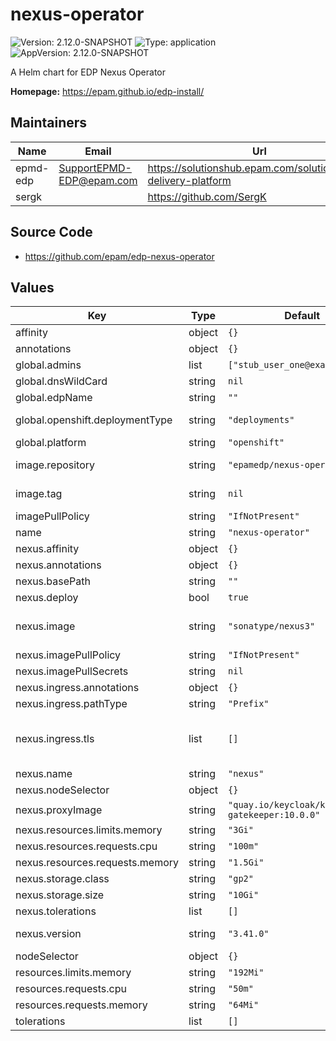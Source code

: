 # nexus-operator

![Version: 2.12.0-SNAPSHOT](https://img.shields.io/badge/Version-2.12.0--SNAPSHOT-informational?style=flat-square) ![Type: application](https://img.shields.io/badge/Type-application-informational?style=flat-square) ![AppVersion: 2.12.0-SNAPSHOT](https://img.shields.io/badge/AppVersion-2.12.0--SNAPSHOT-informational?style=flat-square)

A Helm chart for EDP Nexus Operator

**Homepage:** <https://epam.github.io/edp-install/>

## Maintainers

| Name | Email | Url |
| ---- | ------ | --- |
| epmd-edp | <SupportEPMD-EDP@epam.com> | <https://solutionshub.epam.com/solution/epam-delivery-platform> |
| sergk |  | <https://github.com/SergK> |

## Source Code

* <https://github.com/epam/edp-nexus-operator>

## Values

| Key | Type | Default | Description |
|-----|------|---------|-------------|
| affinity | object | `{}` |  |
| annotations | object | `{}` |  |
| global.admins | list | `["stub_user_one@example.com"]` | Administrators of your tenant |
| global.dnsWildCard | string | `nil` | a cluster DNS wildcard name |
| global.edpName | string | `""` | namespace or a project name (in case of OpenShift) |
| global.openshift.deploymentType | string | `"deployments"` | Wich type of kind will be deployed to Openshift (values: deployments/deploymentConfigs) |
| global.platform | string | `"openshift"` | platform type that can be "kubernetes" or "openshift" |
| image.repository | string | `"epamedp/nexus-operator"` | EDP nexus-operator Docker image name. The released image can be found on [Dockerhub](https://hub.docker.com/r/epamedp/nexus-operator) |
| image.tag | string | `nil` | EDP nexus-operator Docker image tag. The released image can be found on [Dockerhub](https://hub.docker.com/r/epamedp/nexus-operator/tags) |
| imagePullPolicy | string | `"IfNotPresent"` |  |
| name | string | `"nexus-operator"` | component name |
| nexus.affinity | object | `{}` |  |
| nexus.annotations | object | `{}` |  |
| nexus.basePath | string | `""` | Base path for Nexus URL |
| nexus.deploy | bool | `true` | Flag to enable/disable Nexus deploy |
| nexus.image | string | `"sonatype/nexus3"` | Image for Nexus. The image can be found on [Dockerhub] (https://hub.docker.com/r/sonatype/nexus3) |
| nexus.imagePullPolicy | string | `"IfNotPresent"` |  |
| nexus.imagePullSecrets | string | `nil` | Secrets to pull from private Docker registry |
| nexus.ingress.annotations | object | `{}` |  |
| nexus.ingress.pathType | string | `"Prefix"` | pathType is only for k8s >= 1.1= |
| nexus.ingress.tls | list | `[]` | See https://kubernetes.io/blog/2020/04/02/improvements-to-the-ingress-api-in-kubernetes-1.18/#specifying-the-class-of-an-ingress ingressClassName: nginx |
| nexus.name | string | `"nexus"` | Nexus name |
| nexus.nodeSelector | object | `{}` |  |
| nexus.proxyImage | string | `"quay.io/keycloak/keycloak-gatekeeper:10.0.0"` |  |
| nexus.resources.limits.memory | string | `"3Gi"` |  |
| nexus.resources.requests.cpu | string | `"100m"` |  |
| nexus.resources.requests.memory | string | `"1.5Gi"` |  |
| nexus.storage.class | string | `"gp2"` | Storageclass for Nexus data volume |
| nexus.storage.size | string | `"10Gi"` | Nexus data volume capacity |
| nexus.tolerations | list | `[]` |  |
| nexus.version | string | `"3.41.0"` | Nexus version. The released version can be found on [Dockerhub](https://hub.docker.com/r/sonatype/nexus3/tags) |
| nodeSelector | object | `{}` |  |
| resources.limits.memory | string | `"192Mi"` |  |
| resources.requests.cpu | string | `"50m"` |  |
| resources.requests.memory | string | `"64Mi"` |  |
| tolerations | list | `[]` |  |

